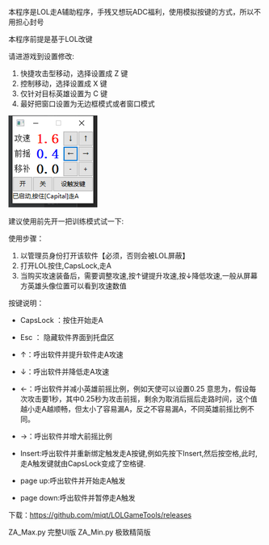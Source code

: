 本程序是LOL走A辅助程序，手残又想玩ADC福利，使用模拟按键的方式，所以不用担心封号

本程序前提是基于LOL改键

请进游戏到设置修改:

1. 快捷攻击型移动，选择设置成 Z 键
2. 控制移动，选择设置成 X 键
3. 仅针对目标英雄设置为 C 键
4. 最好把窗口设置为无边框模式或者窗口模式

![iamge](image.png)

建议使用前先开一把训练模式试一下:

使用步骤：

1. 以管理员身份打开该软件【必须，否则会被LOL屏蔽】
2. 打开LOL按住,CapsLock,走A
3. 当购买攻速装备后，需要调整攻速,按↑键提升攻速,按↓降低攻速,一般从屏幕方英雄头像位置可以看到攻速数值

按键说明：

- CapsLock ：按住开始走A

- Esc ： 隐藏软件界面到托盘区

- ↑：呼出软件并提升软件走A攻速
- ↓：呼出软件并降低走A攻速
- ←：呼出软件并减小英雄前摇比例，例如天使可以设置0.25 意思为，假设每次攻击要1秒，其中0.25秒为攻击前摇，剩余为取消后摇后走路时间，这个值越小走A越顺畅，但太小了容易漏A，反之不容易漏A，不同英雄前摇比例不同。
- →：呼出软件并增大前摇比例

- Insert:呼出软件并重新绑定触发走A按键,例如先按下Insert,然后按空格,此时,走A触发键就由CapsLock变成了空格键.
- page up:呼出软件并开始走A触发
- page down:呼出软件并暂停走A触发

下载：https://github.com/miqt/LOLGameTools/releases

ZA_Max.py 完整UI版
ZA_Min.py 极致精简版

